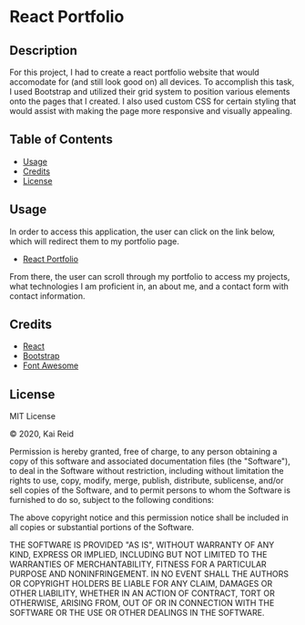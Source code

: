 # React Portfolio


## Description 

For this project, I had to create a react portfolio website that would accomodate for (and still look good on) all devices. To accomplish this task, I used Bootstrap and utilized their grid system to position various elements onto the pages that I created. I also used custom CSS for certain styling that would assist with making the page more responsive and visually appealing.

## Table of Contents

* [Usage](#usage)
* [Credits](#credits)
* [License](#license)

## Usage 

In order to access this application, the user can click on the link below, which will redirect them to my portfolio page.

* [React Portfolio](https://kreid333.github.io/react-portfolio/)

From there, the user can scroll through my portfolio to access my projects, what technologies I am proficient in, an about me, and a contact form with contact information.

## Credits

* [React](https://reactjs.org/)
* [Bootstrap](https://getbootstrap.com/)
* [Font Awesome](https://fontawesome.com/)

## License

MIT License

&copy; 2020, Kai Reid

Permission is hereby granted, free of charge, to any person obtaining a copy of this software and associated documentation files (the "Software"), to deal in the Software without restriction, including without limitation the rights to use, copy, modify, merge, publish, distribute, sublicense, and/or sell copies of the Software, and to permit persons to whom the Software is furnished to do so, subject to the following conditions:

The above copyright notice and this permission notice shall be included in all copies or substantial portions of the Software.

THE SOFTWARE IS PROVIDED "AS IS", WITHOUT WARRANTY OF ANY KIND, EXPRESS OR IMPLIED, INCLUDING BUT NOT LIMITED TO THE WARRANTIES OF MERCHANTABILITY, FITNESS FOR A PARTICULAR PURPOSE AND NONINFRINGEMENT. IN NO EVENT SHALL THE AUTHORS OR COPYRIGHT HOLDERS BE LIABLE FOR ANY CLAIM, DAMAGES OR OTHER LIABILITY, WHETHER IN AN ACTION OF CONTRACT, TORT OR OTHERWISE, ARISING FROM, OUT OF OR IN CONNECTION WITH THE SOFTWARE OR THE USE OR OTHER DEALINGS IN THE SOFTWARE.